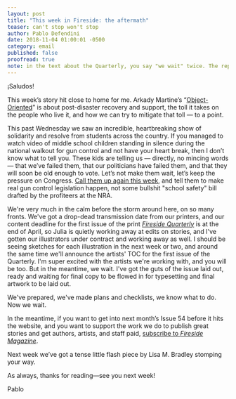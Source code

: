 ```yaml
---
layout: post
title: "This week in Fireside: the aftermath"
teaser: can't stop won't stop
author: Pablo Defendini
date: 2018-11-04 01:00:01 -0500
category: email
published: false
proofread: true
note: in the text about the Quarterly, you say "we wait" twice. The repetition both makes it sounds like someone is MAKING you wait and feels like it is conveying nervousness or anxiousness or something. Whether or not that is how we are feeling, we probalby don't want to broadcast that implication? 
---
```


¡Saludos!

This week’s story hit close to home for me. Arkady Martine’s “[Object-Oriented](https://firesidefiction.com/object-oriented)” is about post-disaster recovery and support, the toll it takes on the people who live it, and how we can try to mitigate that toll — to a point.

This past Wednesday we saw an incredible, heartbreaking show of solidarity and resolve from students across the country. If you managed to watch video of middle school children standing in silence during the national walkout for gun control and not have your heart break, then I don’t know what to tell you. These kids are telling us  — directly, no mincing words — that we’ve failed them, that our politicians have failed them, and that they will soon be old enough to vote. Let’s not make them wait, let’s keep the pressure on Congress. [Call them up again this week](https://www.5calls.org/issue/action-against-gun-violence), and tell them to make real gun control legislation happen, not some bullshit "school safety" bill drafted by the  profiteers at the NRA.

We're very much in the calm before the storm around here, on so many fronts. We've got a drop-dead transmission date from our printers, and our content deadline for the first issue of the print [_Fireside Quarterly_](https://d.rip/fireside) is at the end of April, so Julia is quietly working away at edits on stories, and I've gotten our illustrators under contract and working away as well. I should be seeing sketches for each illustration in the next week or two, and around the same time we'll announce the artists' TOC for the first issue of the Quarterly. I'm super excited with the artists we're working with, and you will be too. But in the meantime, we wait. I've got the guts of the issue laid out, ready and waiting for final copy to be flowed in for typesetting and final artwork to be laid out.

We've prepared, we've made plans and checklists, we know what to do. Now we wait.

In the meantime, if you want to get into next month’s Issue 54 before it hits the website, and you want to support the work we do to publish great stories and get authors, artists, and staff paid, [subscribe to _Fireside Magazine_](https://firesidefiction.com/#subscribe).

Next week we’ve got a tense little flash piece by Lisa M. Bradley stomping your way. 

As always, thanks for reading—see you next week!

Pablo
